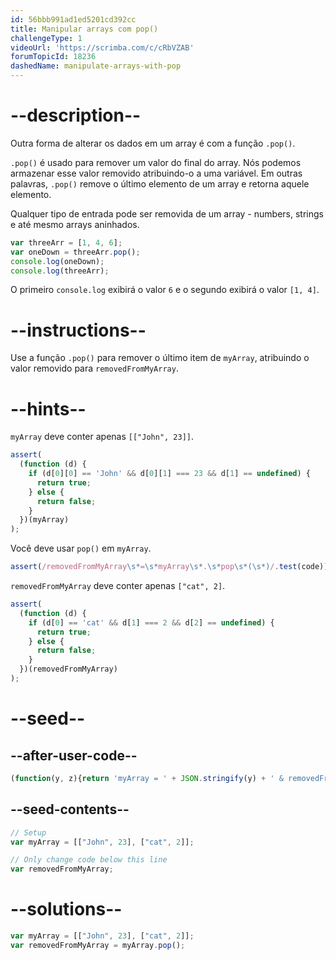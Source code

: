 ```yaml
---
id: 56bbb991ad1ed5201cd392cc
title: Manipular arrays com pop()
challengeType: 1
videoUrl: 'https://scrimba.com/c/cRbVZAB'
forumTopicId: 18236
dashedName: manipulate-arrays-with-pop
---
```


# --description--

Outra forma de alterar os dados em um array é com a função `.pop()`.

`.pop()` é usado para remover um valor do final do array. Nós podemos armazenar esse valor removido atribuindo-o a uma variável. Em outras palavras, `.pop()` remove o último elemento de um array e retorna aquele elemento.

Qualquer tipo de entrada pode ser removida de um array - numbers, strings e até mesmo arrays aninhados.

```js
var threeArr = [1, 4, 6];
var oneDown = threeArr.pop();
console.log(oneDown);
console.log(threeArr);
```

O primeiro `console.log` exibirá o valor `6` e o segundo exibirá o valor `[1, 4]`.

# --instructions--

Use a função `.pop()` para remover o último item de `myArray`, atribuindo o valor removido para `removedFromMyArray`.

# --hints--

`myArray` deve conter apenas `[["John", 23]]`.

```js
assert(
  (function (d) {
    if (d[0][0] == 'John' && d[0][1] === 23 && d[1] == undefined) {
      return true;
    } else {
      return false;
    }
  })(myArray)
);
```

Você deve usar `pop()` em `myArray`.

```js
assert(/removedFromMyArray\s*=\s*myArray\s*.\s*pop\s*(\s*)/.test(code));
```

`removedFromMyArray` deve conter apenas `["cat", 2]`.

```js
assert(
  (function (d) {
    if (d[0] == 'cat' && d[1] === 2 && d[2] == undefined) {
      return true;
    } else {
      return false;
    }
  })(removedFromMyArray)
);
```

# --seed--

## --after-user-code--

```js
(function(y, z){return 'myArray = ' + JSON.stringify(y) + ' & removedFromMyArray = ' + JSON.stringify(z);})(myArray, removedFromMyArray);
```

## --seed-contents--

```js
// Setup
var myArray = [["John", 23], ["cat", 2]];

// Only change code below this line
var removedFromMyArray;
```

# --solutions--

```js
var myArray = [["John", 23], ["cat", 2]];
var removedFromMyArray = myArray.pop();
```
